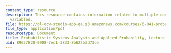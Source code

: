 ```yaml
---
content_type: resource
description: This resource contains information related to multiple continuous random
  variables.
file: https://ol-ocw-studio-app-qa.s3.amazonaws.com/courses/6-041-probabilistic-systems-analysis-and-applied-probability-fall-2010/8965782009087ec138338b622b3d73ce_MIT6_041F10_L09.pdf
file_type: application/pdf
resourcetype: Document
title: Probabilistic Systems Analysis and Applied Probability, Lecture 9
uid: 89657820-0908-7ec1-3833-8b622b3d73ce
---
```

